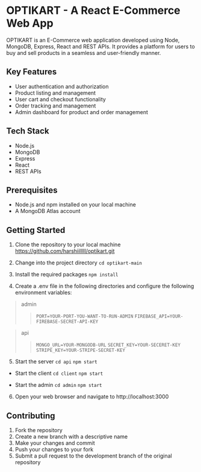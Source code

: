 # OPTIKART - A React E-Commerce Web App

OPTIKART is an E-Commerce web application developed using Node, MongoDB, Express, React and REST APIs. It provides a platform for users to buy and sell products in a seamless and user-friendly manner.

## Key Features

- User authentication and authorization
- Product listing and management
- User cart and checkout functionality
- Order tracking and management
- Admin dashboard for product and order management

## Tech Stack

- Node.js
- MongoDB
- Express
- React
- REST APIs

## Prerequisites

- Node.js and npm installed on your local machine
- A MongoDB Atlas account

## Getting Started

1. Clone the repository to your local machine
   https://github.com/harshiilllll/optikart.git

2. Change into the project directory
   `cd optikart-main`

3. Install the required packages
   `npm install`

4. Create a .env file in the following directories and configure the following environment variables:

>  admin
> 
> >  ```PORT=YOUR-PORT-YOU-WANT-TO-RUN-ADMIN```
> >  ```FIREBASE_API=YOUR-FIREBASE-SECRET-API-KEY```

>  api
>
> >  ```MONGO_URL=YOUR-MONGODB-URL```
> >  ```SECRET_KEY=YOUR-SECERET-KEY```
> >  ```STRIPE_KEY=YOUR-STRIPE-SECRET-KEY```

5. Start the server
   `cd api`
   `npm start`

- Start the client
`cd client`
`npm start`

- Start the admin
`cd admin`
`npm start`

6. Open your web browser and navigate to http://localhost:3000

## Contributing

1. Fork the repository
2. Create a new branch with a descriptive name
3. Make your changes and commit
4. Push your changes to your fork
5. Submit a pull request to the development branch of the original repository
